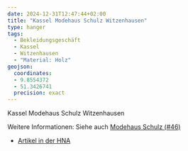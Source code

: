 ```yaml
---
date: 2024-12-31T12:47:44+02:00
title: "Kassel Modehaus Schulz Witzenhausen"
type: hanger
tags:
  - Bekleidungsgeschäft
  - Kassel
  - Witzenhausen
  - "Material: Holz"
geojson:
  coordinates:
  - 9.8554372
  - 51.3426741
  precision: exact
---
```


Kassel Modehaus Schulz Witzenhausen

<div class="notes">
Weitere Informationen:
Siehe auch <a href="/post/46">Modehaus Schulz (#46)</a>
<ul>
<li><a href="https://www.hna.de/lokales/witzenhausen/waehrungsreform-vor-75-jahren-stadt-witzenhausen-verliert-fast-million-mark-92351384.html">Artikel in der HNA</a></li>
</ul>
</div>
